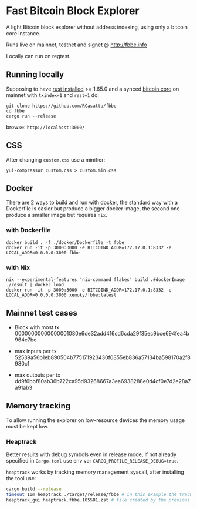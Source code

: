 

# Fast Bitcoin Block Explorer

A light Bitcoin block explorer without address indexing, using only a bitcoin core instance.

Runs live on mainnet, testnet and signet @ http://fbbe.info

Locally can run on regtest.

## Running locally

Supposing to have [rust installed](https://www.rust-lang.org/tools/install) >= 1.65.0 and a synced [bitcoin core](https://bitcoincore.org/en/download/) on mainnet with `txindex=1` and `rest=1` do:

```
git clone https://github.com/RCasatta/fbbe
cd fbbe
cargo run --release
```

browse: `http://localhost:3000/`

## CSS

After changing `custom.css` use a minifier:

```
yui-compressor custom.css > custom.min.css
```

## Docker

There are 2 ways to build and run with docker, the standard way with a
Dockerfile is easier but produce a bigger docker image, the second one produce
a smaller image but requires `nix`.

### with Dockerfile

```
docker build . -f ./docker/Dockerfile -t fbbe
docker run -it -p 3000:3000 -e BITCOIND_ADDR=172.17.0.1:8332 -e LOCAL_ADDR=0.0.0.0:3000 fbbe
```

### with Nix

```
nix --experimental-features 'nix-command flakes' build .#dockerImage
./result | docker load
docker run -it -p 3000:3000 -e BITCOIND_ADDR=172.17.0.1:8332 -e LOCAL_ADDR=0.0.0.0:3000 xenoky/fbbe:latest

```

## Mainnet test cases

* Block with most tx 00000000000000001080e6de32add416cd6cda29f35ec9bce694fea4b964c7be

* max inputs per tx 52539a56b1eb890504b775171923430f0355eb836a57134ba598170a2f8980c1

* max outputs per tx dd9f6bbf80ab36b722ca95d93268667a3ea6938288e0d4cf0e7d2e28a7a91ab3

## Memory tracking

To allow running the explorer on low-resource devices the memory usage must be kept low.

### Heaptrack

Better results with debug symbols even in release mode, if not already specified in `Cargo.toml`
use env var `CARGO_PROFILE_RELEASE_DEBUG=true`.

`heaptrack` works by tracking memory management syscall, after installing the tool use:
```sh
cargo build --release
timeout 10m heaptrack ./target/release/fbbe # in this example the tracker runs for 10 minutes
heaptrack_gui heaptrack.fbbe.105581.zst # file created by the previous command
```
